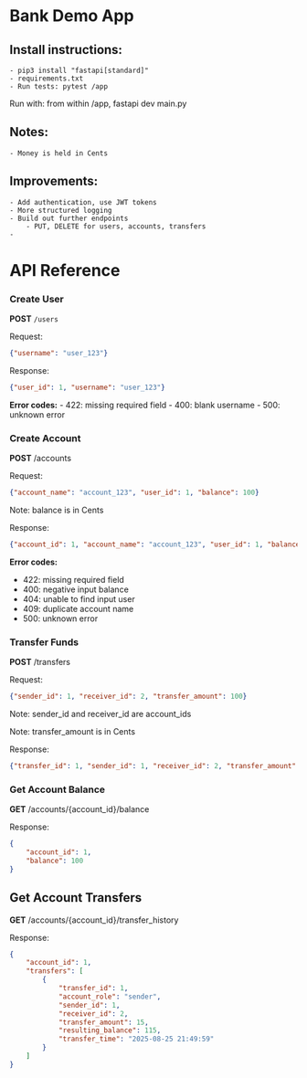 # Bank Demo App


## Install instructions:
    - pip3 install "fastapi[standard]"
    - requirements.txt
    - Run tests: pytest /app

Run with: from within /app, fastapi dev main.py


## Notes:
    - Money is held in Cents

## Improvements:
    - Add authentication, use JWT tokens
    - More structured logging
    - Build out further endpoints
        - PUT, DELETE for users, accounts, transfers
    - 


# API Reference

### Create User
**POST** `/users`

Request:
```json
{"username": "user_123"}
```

Response:
```json
{"user_id": 1, "username": "user_123"}
```

**Error codes:**
    - 422: missing required field
    - 400: blank username
    - 500: unknown error

### Create Account
**POST** /accounts

Request:
```json
{"account_name": "account_123", "user_id": 1, "balance": 100}
```
Note: balance is in Cents

Response:
```json
{"account_id": 1, "account_name": "account_123", "user_id": 1, "balance": 100}
```

**Error codes:**
- 422: missing required field
- 400: negative input balance
- 404: unable to find input user
- 409: duplicate account name
- 500: unknown error

### Transfer Funds
**POST** /transfers

Request:
```json
{"sender_id": 1, "receiver_id": 2, "transfer_amount": 100}
```

Note: sender_id and receiver_id are account_ids

Note: transfer_amount is in Cents

Response:
```json
{"transfer_id": 1, "sender_id": 1, "receiver_id": 2, "transfer_amount": 100, "sender_resulting_balance": 100, "receiver_resulting_balance": 200}
```



### Get Account Balance
**GET** /accounts/{account_id}/balance

Response:
```json
{
    "account_id": 1,
    "balance": 100
}
```

## Get Account Transfers
**GET** /accounts/{account_id}/transfer_history

Response:
```json
{
    "account_id": 1,
    "transfers": [
        {
            "transfer_id": 1,
            "account_role": "sender",
            "sender_id": 1,
            "receiver_id": 2,
            "transfer_amount": 15,
            "resulting_balance": 115,
            "transfer_time": "2025-08-25 21:49:59"
        }
    ]
}
```
